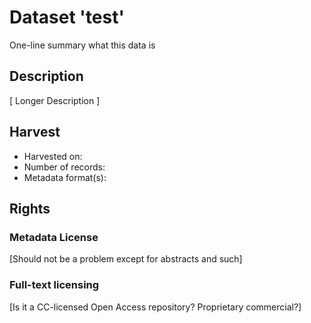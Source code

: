 Dataset 'test'
==============

One-line summary what this data is

## Description

[ Longer Description ]

## Harvest

* Harvested on: 
* Number of records: 
* Metadata format(s):

## Rights

### Metadata License

[Should not be a problem except for abstracts and such]

### Full-text licensing

[Is it a CC-licensed Open Access repository? Proprietary commercial?]
